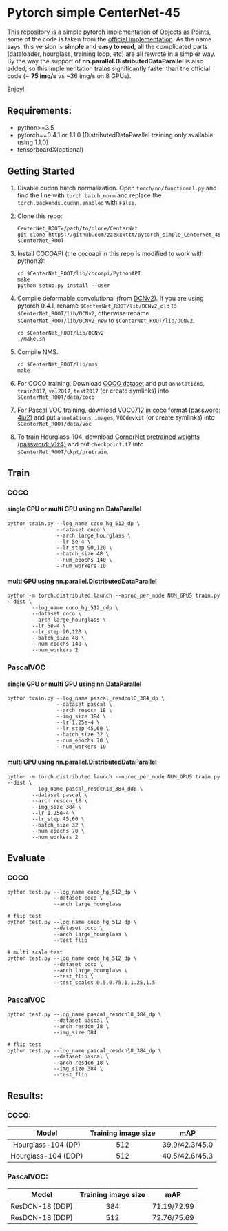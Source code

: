 # Pytorch simple CenterNet-45

This repository is a simple pytorch implementation of [Objects as Points](https://arxiv.org/abs/1904.07850), some of the code is taken from the [official implementation](https://github.com/xingyizhou/CenterNet).
As the name says, this version is **simple** and **easy to read**, all the complicated parts (dataloader, hourglass, training loop, etc) are all rewrote in a simpler way.    
By the way the support of **nn.parallel.DistributedDataParallel** is also added, so this implementation trains significantly faster than the official code (~ **75 img/s** vs ~36 img/s on 8 GPUs).

Enjoy!     
 
## Requirements:
- python>=3.5
- pytorch==0.4.1 or 1.1.0 (DistributedDataParallel training only available using 1.1.0)
- tensorboardX(optional)

## Getting Started
1. Disable cudnn batch normalization.
Open `torch/nn/functional.py` and find the line with `torch.batch_norm` and replace the `torch.backends.cudnn.enabled` with `False`.

2. Clone this repo:
    ```
    CenterNet_ROOT=/path/to/clone/CenterNet
    git clone https://github.com/zzzxxxttt/pytorch_simple_CenterNet_45 $CenterNet_ROOT
    ```

3. Install COCOAPI (the cocoapi in this repo is modified to work with python3):
    ```
    cd $CenterNet_ROOT/lib/cocoapi/PythonAPI
    make
    python setup.py install --user
    ```

4. Compile deformable convolutional (from [DCNv2](https://github.com/CharlesShang/DCNv2)).
    If you are using pytorch 0.4.1, rename ```$CenterNet_ROOT/lib/DCNv2_old``` to ```$CenterNet_ROOT/lib/DCNv2```, otherwise rename ```$CenterNet_ROOT/lib/DCNv2_new``` to ```$CenterNet_ROOT/lib/DCNv2```.
    ```
    cd $CenterNet_ROOT/lib/DCNv2
    ./make.sh
    ```

5. Compile NMS.
    ```
    cd $CenterNet_ROOT/lib/nms
    make
    ```

6. For COCO training, Download [COCO dataset](http://cocodataset.org/#download) and put ```annotations```, ```train2017```, ```val2017```, ```test2017``` (or create symlinks) into ```$CenterNet_ROOT/data/coco```

7. For Pascal VOC training, download [VOC0712 in coco format (password: 4iu2)](https://pan.baidu.com/s/1z6BtsKPHh2MnbfT25Y4wYw) and put ```annotations```, ```images```, ```VOCdevkit``` (or create symlinks) into ```$CenterNet_ROOT/data/voc```

8. To train Hourglass-104, download [CornerNet pretrained weights (password: y1z4)](https://pan.baidu.com/s/1tp9-5CAGwsX3VUSdV276Fg) and put ```checkpoint.t7``` into ```$CenterNet_ROOT/ckpt/pretrain```.


## Train 
### COCO
#### single GPU or multi GPU using nn.DataParallel
```
python train.py --log_name coco_hg_512_dp \
                --dataset coco \
                --arch large_hourglass \
                --lr 5e-4 \
                --lr_step 90,120 \
                --batch_size 48 \
                --num_epochs 140 \  
                --num_workers 10
```
#### multi GPU using nn.parallel.DistributedDataParallel
```
python -m torch.distributed.launch --nproc_per_node NUM_GPUS train.py --dist \
        --log_name coco_hg_512_ddp \
        --dataset coco \
        --arch large_hourglass \
        --lr 5e-4 \
        --lr_step 90,120 \
        --batch_size 48 \
        --num_epochs 140 \
        --num_workers 2
```

### PascalVOC
#### single GPU or multi GPU using nn.DataParallel
```
python train.py --log_name pascal_resdcn18_384_dp \
                --dataset pascal \
                --arch resdcn_18 \
                --img_size 384 \
                --lr 1.25e-4 \
                --lr_step 45,60 \
                --batch_size 32 \
                --num_epochs 70 \
                --num_workers 10
```
#### multi GPU using nn.parallel.DistributedDataParallel
```
python -m torch.distributed.launch --nproc_per_node NUM_GPUS train.py --dist \
        --log_name pascal_resdcn18_384_ddp \
        --dataset pascal \
        --arch resdcn_18 \
        --img_size 384 \
        --lr 1.25e-4 \
        --lr_step 45,60 \
        --batch_size 32 \
        --num_epochs 70 \
        --num_workers 2
```
## Evaluate
### COCO
```
python test.py --log_name coco_hg_512_dp \
               --dataset coco \
               --arch large_hourglass

# flip test
python test.py --log_name coco_hg_512_dp \
               --dataset coco \
               --arch large_hourglass \
               --test_flip

# multi scale test
python test.py --log_name coco_hg_512_dp \
               --dataset coco \
               --arch large_hourglass \
               --test_flip \
               --test_scales 0.5,0.75,1,1.25,1.5
```
### PascalVOC
```
python test.py --log_name pascal_resdcn18_384_dp \
               --dataset pascal \
               --arch resdcn_18 \
               --img_size 384

# flip test
python test.py --log_name pascal_resdcn18_384_dp \
               --dataset pascal \
               --arch resdcn_18 \
               --img_size 384 \
               --test_flip
```

## Results:

### COCO:
Model|Training image size|mAP
:---:|:---:|:---:
Hourglass-104 (DP)|512|39.9/42.3/45.0
Hourglass-104 (DDP)|512|40.5/42.6/45.3

### PascalVOC:
Model|Training image size|mAP
:---:|:---:|:---:
ResDCN-18 (DDP)|384|71.19/72.99
ResDCN-18 (DDP)|512|72.76/75.69


